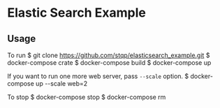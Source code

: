 # Elastic Search Example

## Usage

To run
  $ git clone https://github.com/stqp/elasticsearch_example.git
  $ docker-compose crate
  $ docker-compose build
  $ docker-compose up
 
If you want to run one more web server, pass `--scale` option.
  $ docker-compose up --scale web=2

To stop
  $ docker-compose stop
  $ docker-compose rm


